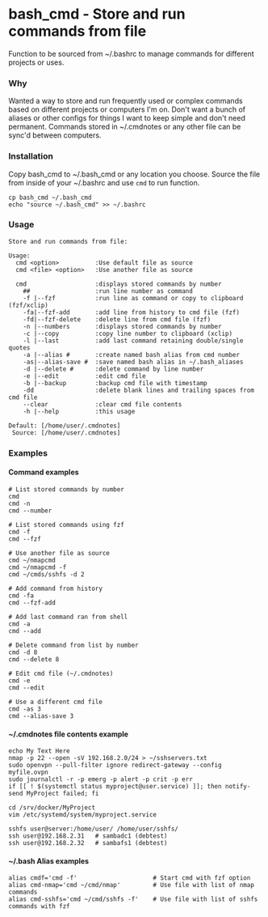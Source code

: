 # bash_cmd - Store and run commands from file

Function to be sourced from ~/.bashrc to manage commands for different projects or uses.

### Why

Wanted a way to store and run frequently used or complex commands based on different projects or computers I'm on.  Don't want a bunch of aliases or other configs for things I want to keep simple and don't need permanent.  Commands stored in ~/.cmdnotes or any other file can be sync'd between computers.

### Installation

Copy bash_cmd to ~/.bash_cmd or any location you choose.  Source the file from inside of your ~/.bashrc and use `cmd` to run function.

```
cp bash_cmd ~/.bash_cmd
echo "source ~/.bash_cmd" >> ~/.bashrc
```

### Usage

```
Store and run commands from file:

Usage:
  cmd <option>          :Use default file as source
  cmd <file> <option>   :Use another file as source

  cmd                   :displays stored commands by number
    ##                  :run line number as command
    -f |--fzf           :run line as command or copy to clipboard (fzf/xclip)
    -fa|--fzf-add       :add line from history to cmd file (fzf)
    -fd|--fzf-delete    :delete line from cmd file (fzf)
    -n |--numbers       :displays stored commands by number
    -c |--copy          :copy line number to clipboard (xclip)
    -l |--last          :add last command retaining double/single quotes
    -a |--alias #       :create named bash alias from cmd number
    -as|--alias-save #  :save named bash alias in ~/.bash_aliases
    -d |--delete #      :delete command by line number
    -e |--edit          :edit cmd file
    -b |--backup        :backup cmd file with timestamp
    -dd                 :delete blank lines and trailing spaces from cmd file
    --clear             :clear cmd file contents
    -h |--help          :this usage

Default: [/home/user/.cmdnotes]
 Source: [/home/user/.cmdnotes]
```

### Examples

#### Command examples

```
# List stored commands by number
cmd
cmd -n
cmd --number

# List stored commands using fzf
cmd -f
cmd --fzf

# Use another file as source
cmd ~/nmapcmd
cmd ~/nmapcmd -f
cmd ~/cmds/sshfs -d 2

# Add command from history
cmd -fa
cmd --fzf-add

# Add last command ran from shell
cmd -a
cmd --add

# Delete command from list by number
cmd -d 8
cmd --delete 8

# Edit cmd file (~/.cmdnotes)
cmd -e
cmd --edit

# Use a different cmd file
cmd -as 3
cmd --alias-save 3
```

#### ~/.cmdnotes file contents example

```
echo My Text Here
nmap -p 22 --open -sV 192.168.2.0/24 > ~/sshservers.txt
sudo openvpn --pull-filter ignore redirect-gateway --config myfile.ovpn
sudo journalctl -r -p emerg -p alert -p crit -p err
if [[ ! $(systemctl status myproject@user.service) ]]; then notify-send MyProject failed; fi

cd /srv/docker/MyProject
vim /etc/systemd/system/myproject.service

sshfs user@server:/home/user/ /home/user/sshfs/
ssh user@192.168.2.31   # sambadc1 (debtest)
ssh user@192.168.2.32   # sambafs1 (debtest)
```

#### ~/.bash Alias examples

```
alias cmdf='cmd -f'                     # Start cmd with fzf option
alias cmd-nmap='cmd ~/cmd/nmap'         # Use file with list of nmap commands
alias cmd-sshfs='cmd ~/cmd/sshfs -f'    # Use file with list of sshfs commands with fzf
```
